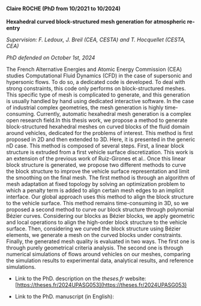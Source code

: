 #### Claire ROCHE (PhD from 10/2021 to 10/2024)

__Hexahedral curved block-structured mesh generation for atmospheric re-entry__

_Supervision: F. Ledoux, J. Breil (CEA, CESTA) and T. Hocquellet (CESTA, CEA)_

_PhD defended on October 1st, 2024_

The French Alternative Energies and Atomic Energy Commission (CEA) studies Computational Fluid 
Dynamics (CFD) in the case of supersonic and hypersonic flows. To do so, a dedicated code is 
developed. To deal with strong constraints, this code only performs on block-structured meshes. 
This specific type of mesh is complicated to generate, and this generation is usually handled by 
hand using dedicated interactive software. In the case of industrial complex geometries, the mesh 
generation is highly time-consuming. Currently, automatic hexahedral mesh generation is a complex 
open research field.In this thesis work, we propose a method to generate block-structured hexahedral 
meshes on curved blocks of the fluid domain around vehicles, dedicated for the problems of interest. 
This method is first proposed in 2D and then extended to 3D. Here, it is presented in the generic nD 
case. This method is composed of several steps. First, a linear block structure is extruded from a 
first vehicle surface discretization. This work is an extension of the previous work of Ruiz-Girones 
et al.. Once this linear block structure is generated, we propose two different methods to curve the 
block structure to improve the vehicle surface representation and limit the smoothing on the final 
mesh. The first method is through an algorithm of mesh adaptation at fixed topology by solving an 
optimization problem to which a penalty term is added to align certain mesh edges to an implicit 
interface. Our global approach uses this method to align the block structure to the vehicle surface. 
This method remains time-consuming in 3D, so we proposed a second method to curve our block structure 
through polynomial Bézier curves. Considering our blocks as Bézier blocks, we apply geometric and 
local operations to align the high-order block structure to the vehicle surface. Then, considering 
we curved the block structure using Bézier elements, we generate a mesh on the curved blocks under 
constraints. Finally, the generated mesh quality is evaluated in two ways. The first one is through 
purely geometrical criteria analysis. The second one is through numerical simulations of flows around 
vehicles on our meshes, comparing the simulation results to experimental data, analytical results, 
and reference simulations.

- Link to the PhD. description on the *theses.fr* website:  [https://theses.fr/2024UPASG053](https://theses.fr/2024UPASG053)

- Link to the PhD. manuscript (in English): [<i class="fa-solid fa-file-pdf"></i>](https://www.biblio.univ-evry.fr/theses/2024/2024UPASG053.pdf)